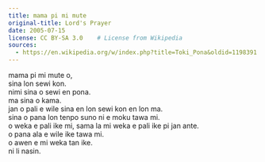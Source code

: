```yaml
---
title: mama pi mi mute
original-title: Lord's Prayer
date: 2005-07-15
license: CC BY-SA 3.0    # License from Wikipedia
sources:
  - https://en.wikipedia.org/w/index.php?title=Toki_Pona&oldid=1198391
---
```


mama pi mi mute o,  \
sina lon sewi kon.  \
nimi sina o sewi en pona.  \
ma sina o kama.  \
jan o pali e wile sina en lon sewi kon en lon ma.  \
sina o pana lon tenpo suno ni e moku tawa mi.  \
o weka e pali ike mi, sama la mi weka e pali ike pi jan ante.  \
o pana ala e wile ike tawa mi.  \
o awen e mi weka tan ike.  \
ni li nasin.
